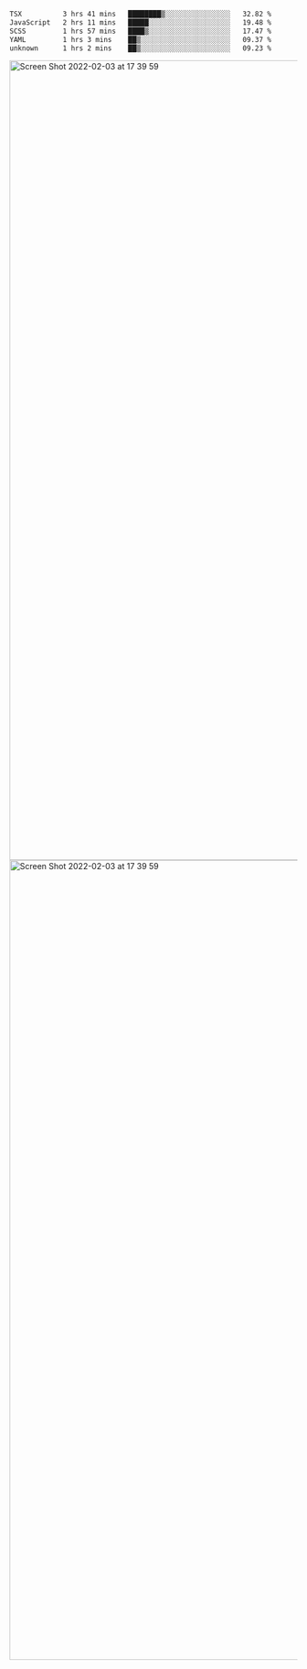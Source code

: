 <!--START_SECTION:waka-->

```txt
TSX          3 hrs 41 mins   ████████▒░░░░░░░░░░░░░░░░   32.82 %
JavaScript   2 hrs 11 mins   █████░░░░░░░░░░░░░░░░░░░░   19.48 %
SCSS         1 hrs 57 mins   ████▒░░░░░░░░░░░░░░░░░░░░   17.47 %
YAML         1 hrs 3 mins    ██▒░░░░░░░░░░░░░░░░░░░░░░   09.37 %
unknown      1 hrs 2 mins    ██▒░░░░░░░░░░░░░░░░░░░░░░   09.23 %
```

<!--END_SECTION:waka-->

<img width="1400" alt="Screen Shot 2022-02-03 at 17 39 59" src="https://user-images.githubusercontent.com/45716542/152387304-f2b60485-53a6-4f4b-a818-5cefb1b0c0ae.png">
<img width="1400" alt="Screen Shot 2022-02-03 at 17 39 59" src="https://user-images.githubusercontent.com/45716542/152387273-ea5cdf21-2a45-44da-8bef-00c1763b1d42.png">
